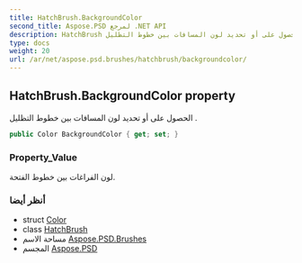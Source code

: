 ```yaml
---
title: HatchBrush.BackgroundColor
second_title: Aspose.PSD لمرجع .NET API
description: HatchBrush ملكية. الحصول على أو تحديد لون المسافات بين خطوط التظليل .
type: docs
weight: 20
url: /ar/net/aspose.psd.brushes/hatchbrush/backgroundcolor/
---
```

## HatchBrush.BackgroundColor property

الحصول على أو تحديد لون المسافات بين خطوط التظليل .

```csharp
public Color BackgroundColor { get; set; }
```

### Property_Value

لون الفراغات بين خطوط الفتحة.

### أنظر أيضا

* struct [Color](../../../aspose.psd/color/)
* class [HatchBrush](../)
* مساحة الاسم [Aspose.PSD.Brushes](../../hatchbrush/)
* المجسم [Aspose.PSD](../../../)


